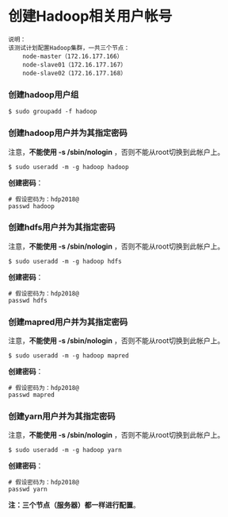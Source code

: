 创建Hadoop相关用户帐号
=================================================================================
```
说明：
该测试计划配置Hadoop集群，一共三个节点：
    node-master（172.16.177.166）
    node-slave01（172.16.177.167）
    node-slave02（172.16.177.168）
```

### 创建hadoop用户组
```shell
$ sudo groupadd -f hadoop
```

### 创建hadoop用户并为其指定密码
注意，**不能使用 -s /sbin/nologin** ，否则不能从root切换到此帐户上。
```shell
$ sudo useradd -m -g hadoop hadoop
```
**创建密码**：
```shell
# 假设密码为：hdp2018@
passwd hadoop
```

### 创建hdfs用户并为其指定密码
注意，**不能使用 -s /sbin/nologin** ，否则不能从root切换到此帐户上。
```shell
$ sudo useradd -m -g hadoop hdfs
```
**创建密码**：
```shell
# 假设密码为：hdp2018@
passwd hdfs
```

### 创建mapred用户并为其指定密码
注意，**不能使用 -s /sbin/nologin** ，否则不能从root切换到此帐户上。
```shell
$ sudo useradd -m -g hadoop mapred
```
**创建密码**：
```shell
# 假设密码为：hdp2018@
passwd mapred
```

### 创建yarn用户并为其指定密码
注意，**不能使用 -s /sbin/nologin** ，否则不能从root切换到此帐户上。
```shell
$ sudo useradd -m -g hadoop yarn
```
**创建密码**：
```shell
# 假设密码为：hdp2018@
passwd yarn
```
**注：三个节点（服务器）都一样进行配置**。
